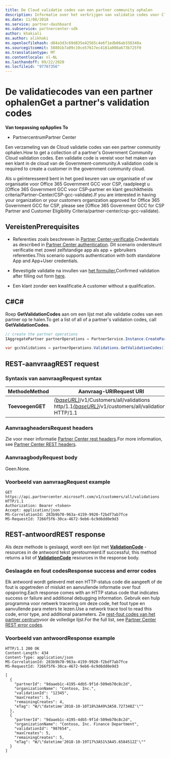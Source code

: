 ```yaml
---
title: De Cloud validatie codes van een partner community ophalen
description: Informatie over het verkrijgen van validatie codes voor Cloud Community's van een partner.
ms.date: 11/08/2018
ms.service: partner-dashboard
ms.subservice: partnercenter-sdk
author: khakiali
ms.author: alikhaki
ms.openlocfilehash: d84a3d3c69d835e42565c4e6f1edb06ab338340a
ms.sourcegitcommit: 58801b7a09c19ce57617ec4181a008a673b725f0
ms.translationtype: MT
ms.contentlocale: nl-NL
ms.lasthandoff: 09/22/2020
ms.locfileid: "97767356"
---
```

# <a name="get-a-partners-validation-codes"></a><span data-ttu-id="28157-103">De validatiecodes van een partner ophalen</span><span class="sxs-lookup"><span data-stu-id="28157-103">Get a partner's validation codes</span></span>

<span data-ttu-id="28157-104">**Van toepassing op**</span><span class="sxs-lookup"><span data-stu-id="28157-104">**Applies To**</span></span>

- <span data-ttu-id="28157-105">Partnercentrum</span><span class="sxs-lookup"><span data-stu-id="28157-105">Partner Center</span></span>

<span data-ttu-id="28157-106">Een verzameling van de Cloud validatie codes van een partner community ophalen.</span><span class="sxs-lookup"><span data-stu-id="28157-106">How to get a collection of a partner's Government Community Cloud validation codes.</span></span> <span data-ttu-id="28157-107">Een validatie code is vereist voor het maken van een klant in de cloud van de Government-community.</span><span class="sxs-lookup"><span data-stu-id="28157-107">A validation code is required to create a customer in the government community cloud.</span></span>

<span data-ttu-id="28157-108">Als u geïnteresseerd bent in het goed keuren van uw organisatie of uw organisatie voor Office 365 Government GCC voor CSP, raadpleegt u [Office 365 Government GCC voor CSP-partner en klant geschiktheids criteria/Partner-Center/CSP-gcc-validate).</span><span class="sxs-lookup"><span data-stu-id="28157-108">If you are interested in having your organization or your customers organization approved for Office 365 Government GCC for CSP, please see [Office 365 Government GCC for CSP Partner and Customer Eligibility Criteria/partner-center/csp-gcc-validate).</span></span>

## <a name="prerequisites"></a><span data-ttu-id="28157-109">Vereisten</span><span class="sxs-lookup"><span data-stu-id="28157-109">Prerequisites</span></span>

- <span data-ttu-id="28157-110">Referenties zoals beschreven in [Partner Center-verificatie](partner-center-authentication.md).</span><span class="sxs-lookup"><span data-stu-id="28157-110">Credentials as described in [Partner Center authentication](partner-center-authentication.md).</span></span> <span data-ttu-id="28157-111">Dit scenario ondersteunt verificatie met zowel zelfstandige app als app + gebruikers referenties.</span><span class="sxs-lookup"><span data-stu-id="28157-111">This scenario supports authentication with both standalone App and App+User credentials.</span></span>

- <span data-ttu-id="28157-112">Bevestigde validatie na invullen van [het formulier.](https://products.office.com/government/eligibility-validation?ReqType=CSPPartner)</span><span class="sxs-lookup"><span data-stu-id="28157-112">Confirmed validation after filling out form [here](https://products.office.com/government/eligibility-validation?ReqType=CSPPartner).</span></span>

- <span data-ttu-id="28157-113">Een klant zonder een kwalificatie.</span><span class="sxs-lookup"><span data-stu-id="28157-113">A customer without a qualification.</span></span>

## <a name="c"></a><span data-ttu-id="28157-114">C\#</span><span class="sxs-lookup"><span data-stu-id="28157-114">C\#</span></span>

<span data-ttu-id="28157-115">Roep **GetValidationCodes** aan om een lijst met alle validatie codes van een partner op te halen.</span><span class="sxs-lookup"><span data-stu-id="28157-115">To get a list of all of a partner's validation codes, call **GetValidationCodes**.</span></span>

``` csharp
// create the partner operations
IAggregatePartner partnerOperations = PartnerService.Instance.CreatePartnerOperations(credentials);

var gccValidations = partnerOperations.Validations.GetValidationCodes();
```

## <a name="rest-request"></a><span data-ttu-id="28157-116">REST-aanvraag</span><span class="sxs-lookup"><span data-stu-id="28157-116">REST request</span></span>

### <a name="request-syntax"></a><span data-ttu-id="28157-117">Syntaxis van aanvraag</span><span class="sxs-lookup"><span data-stu-id="28157-117">Request syntax</span></span>

| <span data-ttu-id="28157-118">Methode</span><span class="sxs-lookup"><span data-stu-id="28157-118">Method</span></span>  | <span data-ttu-id="28157-119">Aanvraag-URI</span><span class="sxs-lookup"><span data-stu-id="28157-119">Request URI</span></span>                                                                                          |
|---------|------------------------------------------------------------------------------------------------------|
| <span data-ttu-id="28157-120">**Toevoegen**</span><span class="sxs-lookup"><span data-stu-id="28157-120">**GET**</span></span> | <span data-ttu-id="28157-121">[*{baseURL}*](partner-center-rest-urls.md)/v1/Customers/all/validations http/1.1</span><span class="sxs-lookup"><span data-stu-id="28157-121">[*{baseURL}*](partner-center-rest-urls.md)/v1/customers/all/validations HTTP/1.1</span></span> |

### <a name="request-headers"></a><span data-ttu-id="28157-122">Aanvraagheaders</span><span class="sxs-lookup"><span data-stu-id="28157-122">Request headers</span></span>

<span data-ttu-id="28157-123">Zie voor meer informatie [Partner Center rest headers](headers.md).</span><span class="sxs-lookup"><span data-stu-id="28157-123">For more information, see [Partner Center REST headers](headers.md).</span></span>

### <a name="request-body"></a><span data-ttu-id="28157-124">Aanvraagbody</span><span class="sxs-lookup"><span data-stu-id="28157-124">Request body</span></span>

<span data-ttu-id="28157-125">Geen.</span><span class="sxs-lookup"><span data-stu-id="28157-125">None.</span></span>

### <a name="request-example"></a><span data-ttu-id="28157-126">Voorbeeld van aanvraag</span><span class="sxs-lookup"><span data-stu-id="28157-126">Request example</span></span>

```http
GET https://api.partnercenter.microsoft.com/v1/customers/all/validations HTTP/1.1
Authorization: Bearer <token>
Accept: application/json
MS-CorrelationId: 283b9b70-963a-4159-9920-f2bdf7ab7fce
MS-RequestId: 7266f5f6-30ca-4672-9eb6-6c9d6dd0e9d3
```

## <a name="rest-response"></a><span data-ttu-id="28157-127">REST-antwoord</span><span class="sxs-lookup"><span data-stu-id="28157-127">REST response</span></span>

<span data-ttu-id="28157-128">Als deze methode is geslaagd, wordt een lijst met [**ValidationCode**](utility-resources.md#validationcode) -resources in de antwoord tekst geretourneerd.</span><span class="sxs-lookup"><span data-stu-id="28157-128">If successful, this method returns a list of [**ValidationCode**](utility-resources.md#validationcode) resources in the response body.</span></span>

### <a name="response-success-and-error-codes"></a><span data-ttu-id="28157-129">Geslaagde en fout codes</span><span class="sxs-lookup"><span data-stu-id="28157-129">Response success and error codes</span></span>

<span data-ttu-id="28157-130">Elk antwoord wordt geleverd met een HTTP-status code die aangeeft of de fout is opgetreden of mislukt en aanvullende informatie over fout opsporing.</span><span class="sxs-lookup"><span data-stu-id="28157-130">Each response comes with an HTTP status code that indicates success or failure and additional debugging information.</span></span> <span data-ttu-id="28157-131">Gebruik een hulp programma voor netwerk tracering om deze code, het fout type en aanvullende para meters te lezen.</span><span class="sxs-lookup"><span data-stu-id="28157-131">Use a network trace tool to read this code, error type, and additional parameters.</span></span> <span data-ttu-id="28157-132">Zie [rest-fout codes van het partner centrum](error-codes.md)voor de volledige lijst.</span><span class="sxs-lookup"><span data-stu-id="28157-132">For the full list, see [Partner Center REST error codes](error-codes.md).</span></span>

### <a name="response-example"></a><span data-ttu-id="28157-133">Voorbeeld van antwoord</span><span class="sxs-lookup"><span data-stu-id="28157-133">Response example</span></span>

```http
HTTP/1.1 200 OK
Content-Length: 434
Content-Type: application/json
MS-CorrelationId: 283b9b70-963a-4159-9920-f2bdf7ab7fce
MS-RequestId: 7266f5f6-30ca-4672-9eb6-6c9d6dd0e9d3

[
  {
    "partnerId": "9daaeb1c-4195-4db5-9f1d-509eb70c8c2d",
    "organizationName": "Contoso, Inc.",
    "validationId": "12345",
    "maxCreates": 5,
    "remainingCreates": 4,
    "eTag": "W/\"datetime'2018-10-10T18%3A49%3A58.727348Z'\""
  },
  {
    "partnerId": "9daaeb1c-4195-4db5-9f1d-509eb70c8c2d",
    "organizationName": "Contoso, Inc. Finance Department",
    "validationId": "987654",
    "maxCreates": 5,
    "remainingCreates": 5,
    "eTag": "W/\"datetime'2018-10-19T17%3A51%3A45.6584512Z'\""
  }
]
```
